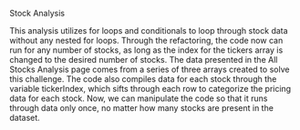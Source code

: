 Stock Analysis

This analysis utilizes for loops and conditionals to loop through stock data without any nested for loops. Through the refactoring, the code now can run for any number of stocks, as long as the index for the tickers array is changed to the desired number of stocks. The data presented in the All Stocks Analysis page comes from a series of three arrays created to solve this challenge. The code also compiles data for each stock through the variable tickerIndex, which sifts through each row to categorize the pricing data for each stock. Now, we can manipulate the code so that it runs through data only once, no matter how many stocks are present in the dataset. 

